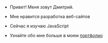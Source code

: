 + Привет! Меня зовут Дмитрий.	

+ Мне нравится разработка веб-сайтов

+ Сейчас я изучаю JavaScript

+ Узнайте обо мне больше в моем [портфолио](https://fire-insurance.github.io/)

<!---
fire-insurance/fire-insurance is a ✨ special ✨ repository because its `README.md` (this file) appears on your GitHub profile.
You can click the Preview link to take a look at your changes.
--->
